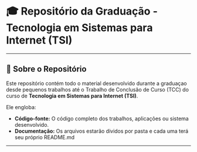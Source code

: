 # 🎓 Repositório da Graduação - Tecnologia em Sistemas para Internet (TSI)

---

## 🎯 Sobre o Repositório

Este repositório contém todo o material desenvolvido durante a graduaçao desde pequenos trabalhos até o Trabalho de Conclusão de Curso (TCC) do curso de **Tecnologia em Sistemas para Internet (TSI)**.

Ele engloba:

* **Código-fonte:** O código completo dos trabalhos, aplicações ou sistema desenvolvido.
* **Documentação:** Os arquivos estarão dividos por pasta e cada uma terá seu próprio README.md

---
